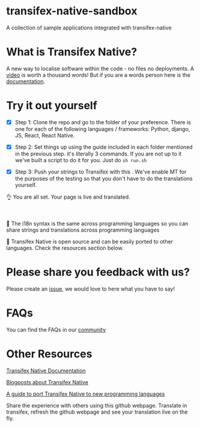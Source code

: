 # transifex-native-sandbox
A collection of sample applications integrated with transifex-native

# What is Transifex Native?

A new way to localise software within the code - no files no deployments. A [video](https://www.youtube.com/watch?v=SzEOCKNjRZU) is worth a thousand words!
But if you are a words person here is the [documentation](https://docs.transifex.com/transifex-native-sdk-overview/introduction).

# Try it out yourself

  
  - [x] Step 1: Clone the repo and go to the folder of your preference. There is one for each of the following languages / frameworks: Python, django, JS, React, React Native.


  - [x] Step 2: Set things up using the guide included in each folder mentioned in the previous step. it's literally 3 commands. 
        If you are not up to it we've built a script to do it for you. Just do ```sh run.sh```
  

  - [x] Step 3: Push your strings to Transifex with this <command>. We've enable MT for the purposes of the testing so that you don't have to do the translations yourself.
   
   

  :ok_hand: You are all set. Your page is live and translated.
  <br/>
  <br/>
  <br/>
  
  :metal: The i18n syntax is the same across programming languages so you can share strings and translations across programming languages
 
 
  :metal:	Transifex Native is open source and can be easily ported to other languages. Check the resources section below.
 


# Please share you feedback with us?
Please create an [issue](https://github.com/transifex/transifex-native-sandbox/issues/new), we would love to here what you have to say!

# FAQs
You can find the FAQs in our [community](https://community.transifex.com/c/transifex-native/17)

# Other Resources
[Transifex Native Documentation](https://docs.transifex.com/transifex-native-sdk-overview/introduction)

[Blogposts about Transifex Native](https://www.transifex.com/blog/category/tx-native/)

[A guide to port Transifex Native to new programming languages](https://transifex.github.io/native-specs/)

Share the experience with others using this github webpage. Translate in transifex, refresh the github webpage and see your translation live on the fly.


